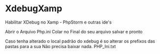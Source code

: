 # XdebugXamp
Habilitar XDebug no Xamp - PhpStorm e outras ide's


Abrir o Arquivo Php.ini
Colar no Final do seu arquivo salvar e pronto

Caso tenha alterado o local padrão do xdebug é so alterar os prefixos das pastas para a sua
Não precisa baixar nada.
PHP_Ini.txt
